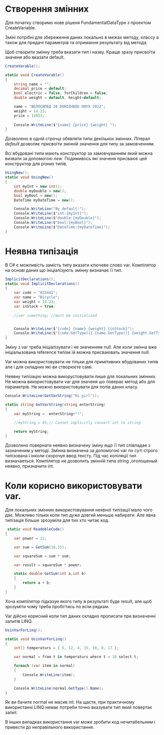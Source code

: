 # Створення змінних

Для початку створимо нове рішеня FundamentalDataType з проектом CreateVarіable.

Зміні потрібні для збереження даних локально в межах методу, классу а також для предачі параметрів та отримання результату від метода.

Щоб створити змінну треба вказати тип і назву. Краще зразу присвоїти значеня або вказати default.

```cs
CreateVarable();

static void CreateVarable()
{
    string name = "";
    decimal price = default;
    bool electric = false, forChildren = false;
    double weight = default, height=default;

    name = "ВЕЛОСИПЕД 20 DOROZHNIK ONYX 2022";
    weight = 14.23;
    price = 12853; 
    
    Console.WriteLine($"{name} {price} {weight} ");
} 
```

Дозволено в одній строчці обявляти типи декількох змінних. Літерал <em>default</em> дозволяє присвоїти змінній значення для типу за замовченням. 

Всі вбудовані типи мають конструктор за замовчуванням який можна визвати за допомогою <em>new</em>. Подимивось які значеня присваює цей конструктор для різних типів.

```cs
UsingNew();
static void UsingNew()
{
    int myInt = new int();
    double myDouble = new();
    bool myBool = new();
    DateTime myDateTime = new();

    Console.WriteLine("By default:");
    Console.WriteLine($"int:{myInt}");
    Console.WriteLine($"double:{myDouble}");
    Console.WriteLine($"bool:{myBool}");
    Console.WriteLine($"DataTime:{myDateTime}");
}
```
# Неявна типізація 

В C# є можливість замість типу вказати ключеве слово var. Компілятор на основі даних що ініціалізують змінну визначає її тип.

```cs
ImplicitDeclarations();
static void ImplicitDeclarations()
{
    var code = "025441";
    var name = "Bicycle";
    var weight = 14.23;
    var inStock = true;
   
    //var something; //must be initialized


    Console.WriteLine($"{code} {name} {weight} {inStock}");
    Console.WriteLine($"{code.GetType()} {name.GetType()} {weight.GetType()} {inStock.GetType()}");
}
```

Зміну з var треба ініціалізувати і не значенням null. Але коли змінна вже ініціалызована reference типом їй можна присваювать значення null.

Var можна використовувати не тільки для примітивних вбудованих типів але і для складних які ви створюєте самі. 

Неявну типізацію можна викорустовувати лише для локальних змінних. Не можна використовувати var для значеня шо поверає метод або для параметрів. Не можно використовувати для полів даних класу. 

```cs
Console.WriteLine(GetVarString("Hi girl"));

static string GetVarString(string enterString)
{
    var myString =  enterString+"!";

    //myString = 45;// Cannot implicitly convert int to string

    return myString;
}

```
Дозволено повернати неявно визначену зміну ящо її тип співпадае з зазначеним у методі.
Змінна визначена за допомогою var по суті строго типізована і інколи скорочуе ввод тексту. Під час копіляції тип визначаеться. Компілятор не дозволить змінній типа string ,оголошеный неявно, призначити int.

# Коли корисно використовувати var.

Для локальних змінних використовування неявної типізації мало чого дає. Можливо тільки коли тип дуже довгий меньше набирати. Але явна типізація більше зрозуміла для тих хто читає код. 

```cs
 static void ReadebleCode()
{
    var power = 12;

    var sum = GetSum(10,15);

    var squareSum = sum * sum;

    var result = squareSum * power;

    static double GetSum(int a,int b)
    {
        return a + b;
    }
}
```

Хоча компілятор підказуе якого типу в результаті буде result, але щоб зрозуміти чому треба пробігтись по всім рядкам.

Var дійсно корисний коли тип даних складно прописати при визначенні запитів LINQ.

```cs
UsinVarForLinq();

static void UsinVarForLinq()
{
    int[] temperaturs = { 5, 12, 4, 15, 10, 8, 17 };

    var normal = from t in temperaturs where t > 10 select t;

    foreach (var item in normal)
    {
        Console.WriteLine(item);
    }

    Console.WriteLine(normal.GetType().Name);
}
```
Як ви бачите normal не масив int. На щастя, при практичному використанні LINQ немає потреби точно вказувати тип який повертає запит. 

В інших випадках використання var може зробити код нечитабельним і привести до неправільного використання.







